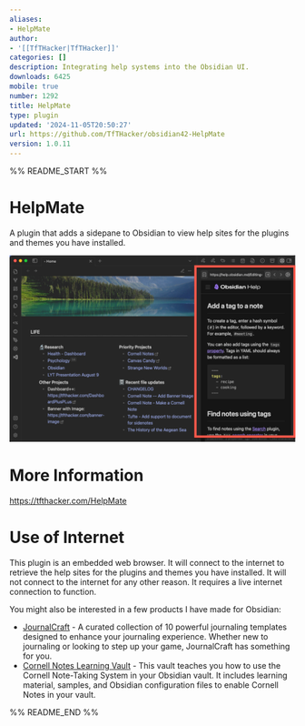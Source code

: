 ```yaml
---
aliases:
- HelpMate
author:
- '[[TfTHacker|TfTHacker]]'
categories: []
description: Integrating help systems into the Obsidian UI.
downloads: 6425
mobile: true
number: 1292
title: HelpMate
type: plugin
updated: '2024-11-05T20:50:27'
url: https://github.com/TfTHacker/obsidian42-HelpMate
version: 1.0.11
---
```


%% README_START %%

# HelpMate

A plugin that adds a sidepane to Obsidian to view help sites for the plugins and themes you have installed.

![preview](https://raw.githubusercontent.com/TfTHacker/obsidian42-HelpMate/HEAD/preview.png)

# More Information

https://tfthacker.com/HelpMate

# Use of Internet

This plugin is an embedded web browser. It will connect to the internet to retrieve the help sites for the plugins and themes you have installed. It will not connect to the internet for any other reason. It requires a live internet connection to function.



You might also be interested in a few products I have made for Obsidian:

- [JournalCraft](https://tfthacker.com/jco) - A curated collection of 10 powerful journaling templates designed to enhance your journaling experience. Whether new to journaling or looking to step up your game, JournalCraft has something for you.
- [Cornell Notes Learning Vault](https://tfthacker.com/cornell-notes) - This vault teaches you how to use the Cornell Note-Taking System in your Obsidian vault. It includes learning material, samples, and Obsidian configuration files to enable Cornell Notes in your vault.

%% README_END %%